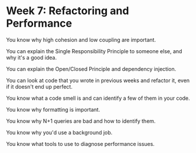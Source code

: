 # Week 7: Refactoring and Performance

You know why high cohesion and low coupling are important.

You can explain the Single Responsibility Principle to someone else, and why
it's a good idea.

You can explain the Open/Closed Principle and dependency injection.

You can look at code that you wrote in previous weeks and refactor it, even if
it doesn't end up perfect.

You know what a code smell is and can identify a few of them in your code.

You know why formatting is important.

You know why N+1 queries are bad and how to identify them.

You know why you'd use a background job.

You know what tools to use to diagnose performance issues.
